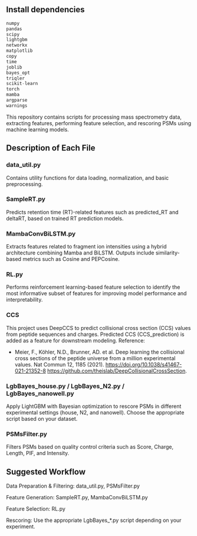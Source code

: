 

## Install dependencies

```python
numpy
pandas
scipy
lightgbm
networkx
matplotlib
copy
time
joblib
bayes_opt
triqler
scikit-learn
torch
mamba
argparse
warnings
```



This repository contains scripts for processing mass spectrometry data, extracting features, performing feature selection, and rescoring PSMs using machine learning models.



## Description of Each File

### data_util.py

Contains utility functions for data loading, normalization, and basic preprocessing.



### SampleRT.py

Predicts retention time (RT)-related features such as predicted_RT and deltaRT, based on trained RT prediction models.



### MambaConvBiLSTM.py

Extracts features related to fragment ion intensities using a hybrid architecture combining Mamba and BiLSTM. Outputs include similarity-based metrics such as Cosine and PEPCosine.



### RL.py

Performs reinforcement learning-based feature selection to identify the most informative subset of features for improving model performance and interpretability.

### CCS
This project uses DeepCCS to predict collisional cross section (CCS) values from peptide sequences and charges.
Predicted CCS (CCS_prediction) is added as a feature for downstream modeling. 
Reference:
- Meier, F., Köhler, N.D., Brunner, AD. et al. Deep learning the collisional cross sections of the peptide universe from a million experimental values. Nat Commun 12, 1185 (2021). https://doi.org/10.1038/s41467-021-21352-8 
 https://github.com/theislab/DeepCollisionalCrossSection. 

### LgbBayes_house.py / LgbBayes_N2.py / LgbBayes_nanowell.py

Apply LightGBM with Bayesian optimization to rescore PSMs in different experimental settings (house, N2, and nanowell). Choose the appropriate script based on your dataset.



### PSMsFilter.py

Filters PSMs based on quality control criteria such as Score, Charge, Length, PIF, and Intensity.






## Suggested Workflow

Data Preparation & Filtering: data_util.py, PSMsFilter.py



Feature Generation: SampleRT.py, MambaConvBiLSTM.py



Feature Selection: RL.py



Rescoring: Use the appropriate LgbBayes_*.py script depending on your experiment.

 
